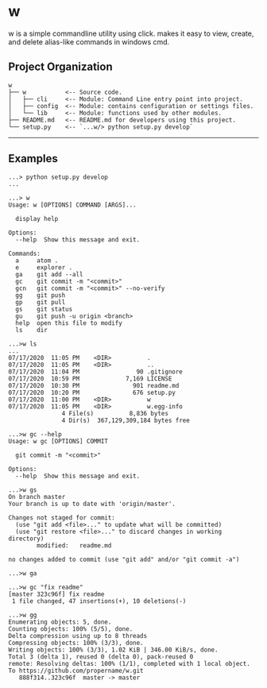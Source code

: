 # w

w is a simple commandline utility using click. makes it easy to view, create, and delete alias-like commands in windows cmd.

Project Organization
--------------------
    w
    ├── w           <-- Source code.
    │   ├── cli     <-- Module: Command Line entry point into project.
    │   ├── config  <-- Module: contains configuration or settings files.
    │   └── lib     <-- Module: functions used by other modules.
    ├── README.md   <-- README.md for developers using this project.
    └── setup.py    <-- `...w/> python setup.py develop`
--------------------

## Examples

```
...> python setup.py develop
...

...> w
Usage: w [OPTIONS] COMMAND [ARGS]...

  display help

Options:
  --help  Show this message and exit.

Commands:
  a     atom .
  e     explorer .
  ga    git add --all
  gc    git commit -m "<commit>"
  gcn   git commit -m "<commit>" --no-verify
  gg    git push
  gp    git pull
  gs    git status
  gu    git push -u origin <branch>
  help  open this file to modify
  ls    dir

...>w ls
...
07/17/2020  11:05 PM    <DIR>          .
07/17/2020  11:05 PM    <DIR>          ..
07/17/2020  11:04 PM                90 .gitignore
07/17/2020  10:59 PM             7,169 LICENSE
07/17/2020  10:30 PM               901 readme.md
07/17/2020  10:20 PM               676 setup.py
07/17/2020  11:00 PM    <DIR>          w
07/17/2020  11:05 PM    <DIR>          w.egg-info
               4 File(s)          8,836 bytes
               4 Dir(s)  367,129,309,184 bytes free

...>w gc --help
Usage: w gc [OPTIONS] COMMIT

  git commit -m "<commit>"

Options:
  --help  Show this message and exit.

...>w gs
On branch master
Your branch is up to date with 'origin/master'.

Changes not staged for commit:
  (use "git add <file>..." to update what will be committed)
  (use "git restore <file>..." to discard changes in working directory)
        modified:   readme.md

no changes added to commit (use "git add" and/or "git commit -a")

...>w ga

...>w gc "fix readme"
[master 323c96f] fix readme
 1 file changed, 47 insertions(+), 10 deletions(-)

...>w gg
Enumerating objects: 5, done.
Counting objects: 100% (5/5), done.
Delta compression using up to 8 threads
Compressing objects: 100% (3/3), done.
Writing objects: 100% (3/3), 1.02 KiB | 346.00 KiB/s, done.
Total 3 (delta 1), reused 0 (delta 0), pack-reused 0
remote: Resolving deltas: 100% (1/1), completed with 1 local object.
To https://github.com/propername/w.git
   888f314..323c96f  master -> master
```

